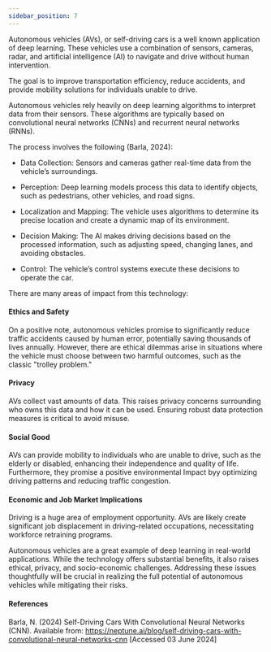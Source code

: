 ```yaml
---
sidebar_position: 7
---
```


Autonomous vehicles (AVs), or self-driving cars is a well known application of deep learning. These vehicles use a combination of sensors, cameras, radar, and artificial intelligence (AI) to navigate and drive without human intervention. 

The goal is to improve transportation efficiency, reduce accidents, and provide mobility solutions for individuals unable to drive.

Autonomous vehicles rely heavily on deep learning algorithms to interpret data from their sensors. These algorithms are typically based on convolutional neural networks (CNNs) and recurrent neural networks (RNNs). 

The process involves the following (Barla, 2024):

- Data Collection: Sensors and cameras gather real-time data from the vehicle’s surroundings.

- Perception: Deep learning models process this data to identify objects, such as pedestrians, other vehicles, and road signs.

- Localization and Mapping: The vehicle uses algorithms to determine its precise location and create a dynamic map of its environment.

- Decision Making: The AI makes driving decisions based on the processed information, such as adjusting speed, changing lanes, and avoiding obstacles.

- Control: The vehicle’s control systems execute these decisions to operate the car.


There are many areas of impact from this technology:

#### Ethics and Safety

On a positive note, autonomous vehicles promise to significantly reduce traffic accidents caused by human error, potentially saving thousands of lives annually. However, there are ethical dilemmas arise in situations where the vehicle must choose between two harmful outcomes, such as the classic "trolley problem."

#### Privacy
AVs collect vast amounts of data. This raises privacy concerns surrounding who owns this data and how it can be used. Ensuring robust data protection measures is critical to avoid misuse.


#### Social Good
AVs can provide mobility to individuals who are unable to drive, such as the elderly or disabled, enhancing their independence and quality of life. Furthermore, they promise a positive environmental Impact byy optimizing driving patterns and reducing traffic congestion.

#### Economic and Job Market Implications
Driving is a huge area of employment opportunity. AVs are likely create significant job displacement in driving-related occupations, necessitating workforce retraining programs.

Autonomous vehicles are a great example of deep learning in real-world applications. While the technology offers substantial benefits, it also raises ethical, privacy, and socio-economic challenges. Addressing these issues thoughtfully will be crucial in realizing the full potential of autonomous vehicles while mitigating their risks.


#### References

Barla, N. (2024) Self-Driving Cars With Convolutional Neural Networks (CNN). Available from: https://neptune.ai/blog/self-driving-cars-with-convolutional-neural-networks-cnn [Accessed 03 June 2024]